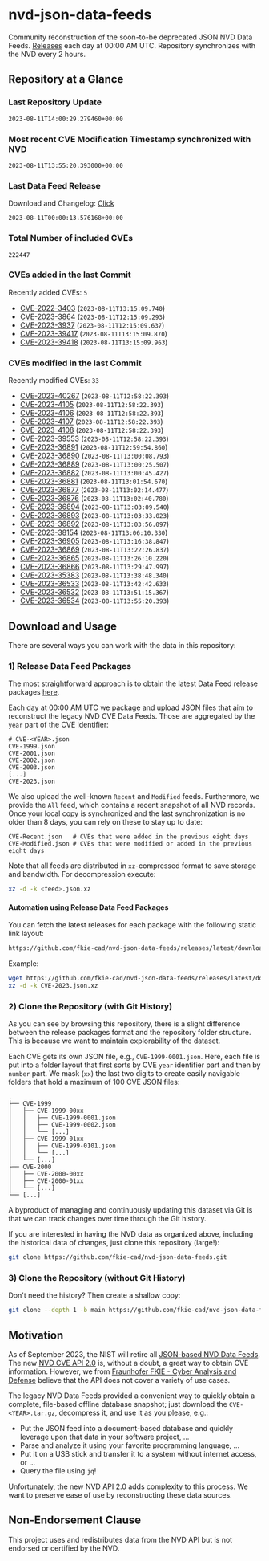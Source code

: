 # nvd-json-data-feeds

Community reconstruction of the soon-to-be deprecated JSON NVD Data Feeds. 
[Releases](https://github.com/fkie-cad/nvd-json-data-feeds/releases/latest) each day at 00:00 AM UTC.
Repository synchronizes with the NVD every 2 hours.

## Repository at a Glance

### Last Repository Update

```plain
2023-08-11T14:00:29.279460+00:00
```

### Most recent CVE Modification Timestamp synchronized with NVD

```plain
2023-08-11T13:55:20.393000+00:00
```

### Last Data Feed Release

Download and Changelog: [Click](https://github.com/fkie-cad/nvd-json-data-feeds/releases/latest)

```plain
2023-08-11T00:00:13.576168+00:00
```

### Total Number of included CVEs

```plain
222447
```

### CVEs added in the last Commit

Recently added CVEs: `5`

* [CVE-2022-3403](CVE-2022/CVE-2022-34xx/CVE-2022-3403.json) (`2023-08-11T13:15:09.740`)
* [CVE-2023-3864](CVE-2023/CVE-2023-38xx/CVE-2023-3864.json) (`2023-08-11T12:15:09.293`)
* [CVE-2023-3937](CVE-2023/CVE-2023-39xx/CVE-2023-3937.json) (`2023-08-11T12:15:09.637`)
* [CVE-2023-39417](CVE-2023/CVE-2023-394xx/CVE-2023-39417.json) (`2023-08-11T13:15:09.870`)
* [CVE-2023-39418](CVE-2023/CVE-2023-394xx/CVE-2023-39418.json) (`2023-08-11T13:15:09.963`)


### CVEs modified in the last Commit

Recently modified CVEs: `33`

* [CVE-2023-40267](CVE-2023/CVE-2023-402xx/CVE-2023-40267.json) (`2023-08-11T12:58:22.393`)
* [CVE-2023-4105](CVE-2023/CVE-2023-41xx/CVE-2023-4105.json) (`2023-08-11T12:58:22.393`)
* [CVE-2023-4106](CVE-2023/CVE-2023-41xx/CVE-2023-4106.json) (`2023-08-11T12:58:22.393`)
* [CVE-2023-4107](CVE-2023/CVE-2023-41xx/CVE-2023-4107.json) (`2023-08-11T12:58:22.393`)
* [CVE-2023-4108](CVE-2023/CVE-2023-41xx/CVE-2023-4108.json) (`2023-08-11T12:58:22.393`)
* [CVE-2023-39553](CVE-2023/CVE-2023-395xx/CVE-2023-39553.json) (`2023-08-11T12:58:22.393`)
* [CVE-2023-36891](CVE-2023/CVE-2023-368xx/CVE-2023-36891.json) (`2023-08-11T12:59:54.860`)
* [CVE-2023-36890](CVE-2023/CVE-2023-368xx/CVE-2023-36890.json) (`2023-08-11T13:00:08.793`)
* [CVE-2023-36889](CVE-2023/CVE-2023-368xx/CVE-2023-36889.json) (`2023-08-11T13:00:25.507`)
* [CVE-2023-36882](CVE-2023/CVE-2023-368xx/CVE-2023-36882.json) (`2023-08-11T13:00:45.427`)
* [CVE-2023-36881](CVE-2023/CVE-2023-368xx/CVE-2023-36881.json) (`2023-08-11T13:01:54.670`)
* [CVE-2023-36877](CVE-2023/CVE-2023-368xx/CVE-2023-36877.json) (`2023-08-11T13:02:14.477`)
* [CVE-2023-36876](CVE-2023/CVE-2023-368xx/CVE-2023-36876.json) (`2023-08-11T13:02:40.780`)
* [CVE-2023-36894](CVE-2023/CVE-2023-368xx/CVE-2023-36894.json) (`2023-08-11T13:03:09.540`)
* [CVE-2023-36893](CVE-2023/CVE-2023-368xx/CVE-2023-36893.json) (`2023-08-11T13:03:33.023`)
* [CVE-2023-36892](CVE-2023/CVE-2023-368xx/CVE-2023-36892.json) (`2023-08-11T13:03:56.097`)
* [CVE-2023-38154](CVE-2023/CVE-2023-381xx/CVE-2023-38154.json) (`2023-08-11T13:06:10.330`)
* [CVE-2023-36905](CVE-2023/CVE-2023-369xx/CVE-2023-36905.json) (`2023-08-11T13:16:38.847`)
* [CVE-2023-36869](CVE-2023/CVE-2023-368xx/CVE-2023-36869.json) (`2023-08-11T13:22:26.837`)
* [CVE-2023-36865](CVE-2023/CVE-2023-368xx/CVE-2023-36865.json) (`2023-08-11T13:26:10.220`)
* [CVE-2023-36866](CVE-2023/CVE-2023-368xx/CVE-2023-36866.json) (`2023-08-11T13:29:47.997`)
* [CVE-2023-35383](CVE-2023/CVE-2023-353xx/CVE-2023-35383.json) (`2023-08-11T13:38:48.340`)
* [CVE-2023-36533](CVE-2023/CVE-2023-365xx/CVE-2023-36533.json) (`2023-08-11T13:42:42.633`)
* [CVE-2023-36532](CVE-2023/CVE-2023-365xx/CVE-2023-36532.json) (`2023-08-11T13:51:15.367`)
* [CVE-2023-36534](CVE-2023/CVE-2023-365xx/CVE-2023-36534.json) (`2023-08-11T13:55:20.393`)


## Download and Usage

There are several ways you can work with the data in this repository:

### 1) Release Data Feed Packages

The most straightforward approach is to obtain the latest Data Feed release packages [here](https://github.com/fkie-cad/nvd-json-data-feeds/releases/latest).

Each day at 00:00 AM UTC we package and upload JSON files that aim to reconstruct the legacy NVD CVE Data Feeds.
Those are aggregated by the `year` part of the CVE identifier:

```
# CVE-<YEAR>.json
CVE-1999.json
CVE-2001.json
CVE-2002.json
CVE-2003.json
[...]
CVE-2023.json
```

We also upload the well-known `Recent` and `Modified` feeds.
Furthermore, we provide the `All` feed, which contains a recent snapshot of all NVD records.
Once your local copy is synchronized and the last synchronization is no older than 8 days, you can rely on these to stay up to date:

```plain
CVE-Recent.json   # CVEs that were added in the previous eight days
CVE-Modified.json # CVEs that were modified or added in the previous eight days
```

Note that all feeds are distributed in `xz`-compressed format to save storage and bandwidth.
For decompression execute:

```sh
xz -d -k <feed>.json.xz
```


#### Automation using Release Data Feed Packages

You can fetch the latest releases for each package with the following static link layout:

```sh
https://github.com/fkie-cad/nvd-json-data-feeds/releases/latest/download/CVE-<YEAR>.json.xz
```

Example:

```sh
wget https://github.com/fkie-cad/nvd-json-data-feeds/releases/latest/download/CVE-2023.json.xz
xz -d -k CVE-2023.json.xz
```

### 2) Clone the Repository (with Git History)

As you can see by browsing this repository, there is a slight difference between the release packages format and the repository folder structure.
This is because we want to maintain explorability of the dataset.

Each CVE gets its own JSON file, e.g., `CVE-1999-0001.json`.
Here, each file is put into a folder layout that first sorts by CVE `year` identifier part and then by `number` part.
We mask (`xx`) the last two digits to create easily navigable folders that hold a maximum of 100 CVE JSON files:

```plain
.
├── CVE-1999
│   ├── CVE-1999-00xx
│   │   ├── CVE-1999-0001.json
│   │   ├── CVE-1999-0002.json
│   │   └── [...]
│   ├── CVE-1999-01xx
│   │   ├── CVE-1999-0101.json
│   │   └── [...]
│   └── [...]
├── CVE-2000
│   ├── CVE-2000-00xx
│   ├── CVE-2000-01xx
│   └── [...]
└── [...]
```

A byproduct of managing and continuously updating this dataset via Git is that we can track changes over time through the Git history.

If you are interested in having the NVD data as organized above, including the historical data of changes, just clone this repository (large!):

```sh
git clone https://github.com/fkie-cad/nvd-json-data-feeds.git
```

### 3) Clone the Repository (without Git History)

Don't need the history? Then create a shallow copy:

```sh
git clone --depth 1 -b main https://github.com/fkie-cad/nvd-json-data-feeds.git
```

## Motivation

As of September 2023, the NIST will retire all [JSON-based NVD Data Feeds](https://nvd.nist.gov/vuln/data-feeds#divRetirementBanner-1).
The new [NVD CVE API 2.0](https://nvd.nist.gov/developers/vulnerabilities) is, without a doubt, a great way to obtain CVE information.
However, we from [Fraunhofer FKIE - Cyber Analysis and Defense](https://www.fkie.fraunhofer.de/en/departments/cad.html) believe that the API does not cover a variety of use cases.

The legacy NVD Data Feeds provided a convenient way to quickly obtain a complete, file-based offline database snapshot; just download the `CVE-<YEAR>.tar.gz`, decompress it, and use it as you please, e.g.:

* Put the JSON feed into a document-based database and quickly leverage upon that data in your software project, ...
* Parse and analyze it using your favorite programming language, ...
* Put it on a USB stick and transfer it to a system without internet access, or ...
* Query the file using `jq`!

Unfortunately, the new NVD API 2.0 adds complexity to this process.
We want to preserve ease of use by reconstructing these data sources.

## Non-Endorsement Clause

This project uses and redistributes data from the NVD API but is not endorsed or certified by the NVD.
